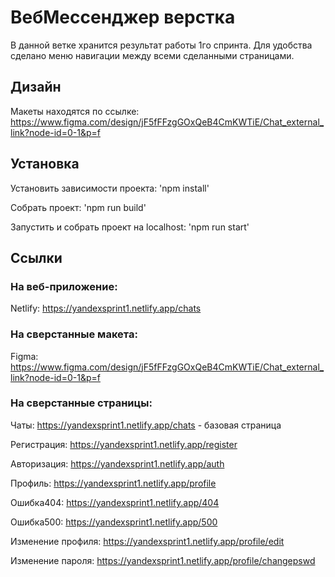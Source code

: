 # ВебМессенджер верстка

В данной ветке хранится результат работы 1го спринта. Для удобства сделано меню навигации между всеми сделанными страницами.

## Дизайн

Макеты находятся по ссылке: https://www.figma.com/design/jF5fFFzgGOxQeB4CmKWTiE/Chat_external_link?node-id=0-1&p=f

## Установка

Установить зависимости проекта: 'npm install'

Собрать проект: 'npm run build'

Запустить и собрать проект на localhost: 'npm run start'

## Ссылки

### На веб-приложение:

Netlify: https://yandexsprint1.netlify.app/chats

### На сверстанные макета:

Figma: https://www.figma.com/design/jF5fFFzgGOxQeB4CmKWTiE/Chat_external_link?node-id=0-1&p=f

### На сверстанные страницы:

Чаты: https://yandexsprint1.netlify.app/chats - базовая страница

Регистрация: https://yandexsprint1.netlify.app/register

Авторизация: https://yandexsprint1.netlify.app/auth

Профиль: https://yandexsprint1.netlify.app/profile

Ошибка404: https://yandexsprint1.netlify.app/404

Ошибка500: https://yandexsprint1.netlify.app/500

Изменение профиля: https://yandexsprint1.netlify.app/profile/edit

Изменение пароля: https://yandexsprint1.netlify.app/profile/changepswd
